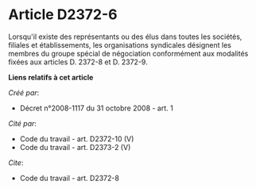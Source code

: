 # Article D2372-6

Lorsqu'il existe des représentants ou des élus dans toutes les sociétés, filiales et établissements, les organisations
syndicales désignent les membres du groupe spécial de négociation conformément aux modalités fixées aux articles D. 2372-8 et
D. 2372-9.

**Liens relatifs à cet article**

_Créé par_:

  - Décret n°2008-1117 du 31 octobre 2008 - art. 1

_Cité par_:

  - Code du travail - art. D2372-10 (V)
  - Code du travail - art. D2373-2 (V)

_Cite_:

  - Code du travail - art. D2372-8
